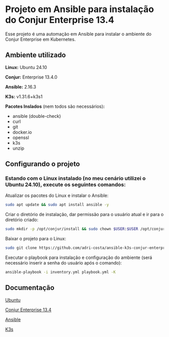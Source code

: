 
# Projeto em Ansible para instalação do Conjur Enterprise 13.4

Esse projeto é uma automação em Ansible para instalar o ambiente do Conjur Enterprise em Kubernetes.

## Ambiente utilizado

**Linux:** Ubuntu 24.10

**Conjur:** Enterprise 13.4.0

**Ansible:** 2.16.3

**K3s:** v1.31.6+k3s1

**Pacotes Inslados** (nem todos são necessários)**:**
- ansible (double-check)
- curl
- git
- docker.io
- openssl
- k3s
- unzip
## Configurando o projeto

### Estando com o Linux instalado (no meu cenário utilizei o Ubuntu 24.10), execute os seguintes comandos:
Atualizar os pacotes do Linux e instalar o Ansible:
```bash
sudo apt update && sudo apt install ansible -y
```

Criar o diretório de instalação, dar permissão para o usuário atual e ir para o diretório criado:
```bash
sudo mkdir -p /opt/conjur/install && sudo chown $USER:$USER /opt/conjur/install && cd /opt/conjur/install
```

Baixar o projeto para o Linux:
```bash
sudo git clone https://github.com/adri-costa/ansible-k3s-conjur-enterprise-13.4.git
```

Executar o playbook para instalação e configuração do ambiente (será necessário inserir a senha do usuário após o comando):
```bash
ansible-playbook -i inventory.yml playbook.yml -K
```

## Documentação

[Ubuntu](https://ubuntu.com/blog/tag/ubuntu-24-10)

[Conjur Enterprise 13.4](https://docs.cyberark.com/conjur-enterprise/13.4/en/content/enterprise/releasenotes/release-notes-13.4.htm)

[Ansible](https://docs.ansible.com/)

[K3s](https://k3s.io/)
